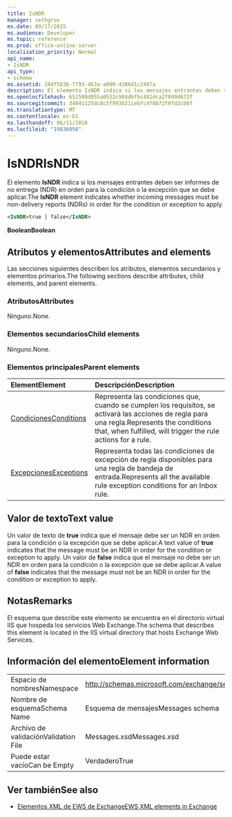 ```yaml
---
title: IsNDR
manager: sethgros
ms.date: 09/17/2015
ms.audience: Developer
ms.topic: reference
ms.prod: office-online-server
localization_priority: Normal
api_name:
- IsNDR
api_type:
- schema
ms.assetid: 194f5836-7793-463a-a090-4386d1c2487a
description: El elemento IsNDR indica si los mensajes entrantes deben ser informes de no entrega (NDR) en orden para la condición o la excepción que se debe aplicar.
ms.openlocfilehash: 651590d055a0532c904dbf6c481dca2f899d673f
ms.sourcegitcommit: 34041125dc8c5f993b21cebfc4f8b72f0fd2cb6f
ms.translationtype: MT
ms.contentlocale: es-ES
ms.lasthandoff: 06/11/2018
ms.locfileid: "19836056"
---
```

# <a name="isndr"></a><span data-ttu-id="437e6-103">IsNDR</span><span class="sxs-lookup"><span data-stu-id="437e6-103">IsNDR</span></span>

<span data-ttu-id="437e6-104">El elemento **IsNDR** indica si los mensajes entrantes deben ser informes de no entrega (NDR) en orden para la condición o la excepción que se debe aplicar.</span><span class="sxs-lookup"><span data-stu-id="437e6-104">The **IsNDR** element indicates whether incoming messages must be non-delivery reports (NDRs) in order for the condition or exception to apply.</span></span> 
  
```XML
<IsNDR>true | false</IsNDR>
```

 <span data-ttu-id="437e6-105">**Boolean**</span><span class="sxs-lookup"><span data-stu-id="437e6-105">**Boolean**</span></span>
## <a name="attributes-and-elements"></a><span data-ttu-id="437e6-106">Atributos y elementos</span><span class="sxs-lookup"><span data-stu-id="437e6-106">Attributes and elements</span></span>

<span data-ttu-id="437e6-107">Las secciones siguientes describen los atributos, elementos secundarios y elementos primarios.</span><span class="sxs-lookup"><span data-stu-id="437e6-107">The following sections describe attributes, child elements, and parent elements.</span></span>
  
### <a name="attributes"></a><span data-ttu-id="437e6-108">Atributos</span><span class="sxs-lookup"><span data-stu-id="437e6-108">Attributes</span></span>

<span data-ttu-id="437e6-109">Ninguno.</span><span class="sxs-lookup"><span data-stu-id="437e6-109">None.</span></span>
  
### <a name="child-elements"></a><span data-ttu-id="437e6-110">Elementos secundarios</span><span class="sxs-lookup"><span data-stu-id="437e6-110">Child elements</span></span>

<span data-ttu-id="437e6-111">Ninguno.</span><span class="sxs-lookup"><span data-stu-id="437e6-111">None.</span></span>
  
### <a name="parent-elements"></a><span data-ttu-id="437e6-112">Elementos principales</span><span class="sxs-lookup"><span data-stu-id="437e6-112">Parent elements</span></span>

|<span data-ttu-id="437e6-113">**Element**</span><span class="sxs-lookup"><span data-stu-id="437e6-113">**Element**</span></span>|<span data-ttu-id="437e6-114">**Descripción**</span><span class="sxs-lookup"><span data-stu-id="437e6-114">**Description**</span></span>|
|:-----|:-----|
|[<span data-ttu-id="437e6-115">Condiciones</span><span class="sxs-lookup"><span data-stu-id="437e6-115">Conditions</span></span>](conditions.md) <br/> |<span data-ttu-id="437e6-116">Representa las condiciones que, cuando se cumplen los requisitos, se activará las acciones de regla para una regla.</span><span class="sxs-lookup"><span data-stu-id="437e6-116">Represents the conditions that, when fulfilled, will trigger the rule actions for a rule.</span></span>  <br/> |
|[<span data-ttu-id="437e6-117">Excepciones</span><span class="sxs-lookup"><span data-stu-id="437e6-117">Exceptions</span></span>](exceptions.md) <br/> |<span data-ttu-id="437e6-118">Representa todas las condiciones de excepción de regla disponibles para una regla de bandeja de entrada.</span><span class="sxs-lookup"><span data-stu-id="437e6-118">Represents all the available rule exception conditions for an Inbox rule.</span></span>  <br/> |
   
## <a name="text-value"></a><span data-ttu-id="437e6-119">Valor de texto</span><span class="sxs-lookup"><span data-stu-id="437e6-119">Text value</span></span>

<span data-ttu-id="437e6-120">Un valor de texto de **true** indica que el mensaje debe ser un NDR en orden para la condición o la excepción que se debe aplicar.</span><span class="sxs-lookup"><span data-stu-id="437e6-120">A text value of **true** indicates that the message must be an NDR in order for the condition or exception to apply.</span></span> <span data-ttu-id="437e6-121">Un valor de **false** indica que el mensaje no debe ser un NDR en orden para la condición o la excepción que se debe aplicar.</span><span class="sxs-lookup"><span data-stu-id="437e6-121">A value of **false** indicates that the message must not be an NDR in order for the condition or exception to apply.</span></span> 
  
## <a name="remarks"></a><span data-ttu-id="437e6-122">Notas</span><span class="sxs-lookup"><span data-stu-id="437e6-122">Remarks</span></span>

<span data-ttu-id="437e6-123">El esquema que describe este elemento se encuentra en el directorio virtual IIS que hospeda los servicios Web Exchange.</span><span class="sxs-lookup"><span data-stu-id="437e6-123">The schema that describes this element is located in the IIS virtual directory that hosts Exchange Web Services.</span></span>
  
## <a name="element-information"></a><span data-ttu-id="437e6-124">Información del elemento</span><span class="sxs-lookup"><span data-stu-id="437e6-124">Element information</span></span>

|||
|:-----|:-----|
|<span data-ttu-id="437e6-125">Espacio de nombres</span><span class="sxs-lookup"><span data-stu-id="437e6-125">Namespace</span></span>  <br/> |http://schemas.microsoft.com/exchange/services/2006/messages  <br/> |
|<span data-ttu-id="437e6-126">Nombre de esquema</span><span class="sxs-lookup"><span data-stu-id="437e6-126">Schema Name</span></span>  <br/> |<span data-ttu-id="437e6-127">Esquema de mensajes</span><span class="sxs-lookup"><span data-stu-id="437e6-127">Messages schema</span></span>  <br/> |
|<span data-ttu-id="437e6-128">Archivo de validación</span><span class="sxs-lookup"><span data-stu-id="437e6-128">Validation File</span></span>  <br/> |<span data-ttu-id="437e6-129">Messages.xsd</span><span class="sxs-lookup"><span data-stu-id="437e6-129">Messages.xsd</span></span>  <br/> |
|<span data-ttu-id="437e6-130">Puede estar vacío</span><span class="sxs-lookup"><span data-stu-id="437e6-130">Can be Empty</span></span>  <br/> |<span data-ttu-id="437e6-131">Verdadero</span><span class="sxs-lookup"><span data-stu-id="437e6-131">True</span></span>  <br/> |
   
## <a name="see-also"></a><span data-ttu-id="437e6-132">Ver también</span><span class="sxs-lookup"><span data-stu-id="437e6-132">See also</span></span>



- [<span data-ttu-id="437e6-133">Elementos XML de EWS de Exchange</span><span class="sxs-lookup"><span data-stu-id="437e6-133">EWS XML elements in Exchange</span></span>](ews-xml-elements-in-exchange.md)

